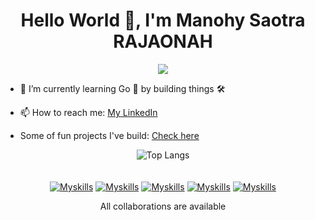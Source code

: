 <h1 align="center">Hello World  👋, I'm Manohy Saotra RAJAONAH</h1>
<p align=center>  
  <img src='https://readme-typing-svg.herokuapp.com?font=Product+Sans&center=true&color=%3d348b&lines=And+I+Love+To+PROGRAM💻'/>
</p>

- <div>🌱 I’m currently learning Go 🚀 by building things 🛠️</div>
- <p>📫 How to reach me:  <a href="https://www.linkedin.com/in/manohy-saotra-rajaonah-b57ab7223/">My LinkedIn</a></p>
- <p> Some of fun projects I've build: <a href="https://github.com/manohySr/Manohy-Fun-Project-link">Check here</a></p>
<div align="center">

![Top Langs](https://github-readme-stats.vercel.app/api/top-langs/?username=manohySr&theme=dracula&hide=css,scss,less,html,objective-c,ejs,ruby&layout=compact&hide_progress=true)
<br><br><br>
[![Myskills](https://skillicons.dev/icons?i=html,css,sass,js,java,python,kotlin)](https://skillicons.dev)
[![Myskills](https://skillicons.dev/icons?i=nodejs,express,react)](https://skillicons.dev)
[![Myskills](https://skillicons.dev/icons?i=django,flask)](https://skillicons.dev)
[![Myskills](https://skillicons.dev/icons?i=mongo,mysql,postgres)](https://skillicons.dev)
[![Myskills](https://skillicons.dev/icons?i=vscode,git,github,postman)](https://skillicons.dev)

<p>All collaborations are available</p>
</div>






